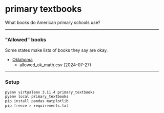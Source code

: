 # primary textbooks

What books do American primary schools use?


---

### "Allowed" books

Some states make lists of books they say are okay.

 * [Oklahoma](https://sde.ok.gov/approved-titles)
     * allowed_ok_math.csv (2024-07-27)


---

### Setup

```bash
pyenv virtualenv 3.11.4 primary_textbooks
pyenv local primary_textbooks
pip install pandas matplotlib
pip freeze > requirements.txt
```
